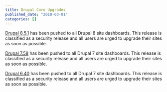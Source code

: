 ```yaml
---
title: Drupal Core Upgrades
published_date: "2018-03-01"
categories: []
---
```

[Drupal 8.5.1](https://www.drupal.org/project/drupal/releases/8.5.1) has been pushed to all Drupal 8 site dashboards. This release is classified as a security release and all users are urged to upgrade their sites as soon as possible.

[Drupal 7.58](https://www.drupal.org/project/drupal/releases/7.58) has been pushed to all Drupal 7 site dashboards. This release is classified as a security release and all users are urged to upgrade their sites as soon as possible.

[Drupal 6.40](https://github.com/pantheon-systems/drops-6/pull/17) has been pushed to all Drupal 7 site dashboards. This release is classified as a security release and all users are urged to upgrade their sites as soon as possible.
